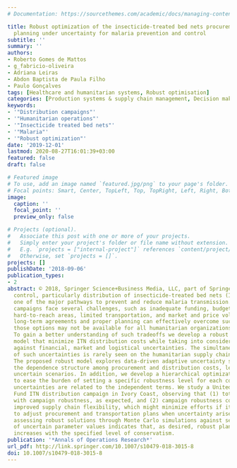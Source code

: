 ```yaml
---
# Documentation: https://sourcethemes.com/academic/docs/managing-content/

title: Robust optimization of the insecticide-treated bed nets procurement and distribution
  planning under uncertainty for malaria prevention and control
subtitle: ''
summary: ''
authors:
- Roberto Gomes de Mattos
- g_fabricio-oliveira
- Adriana Leiras
- Abdon Baptista de Paula Filho
- Paulo Gonçalves
tags: [Healthcare and humanitarian systems, Robust optimisation]
categories: [Production systems & supply chain management, Decision making under uncertainty]
keywords: 
- '"Distribution campaigns"'
- '"Humanitarian operations"'
- '"Insecticide treated bed nets"'
- '"Malaria"'
- '"Robust optimization"'
date: '2019-12-01'
lastmod: 2020-08-27T16:01:39+03:00
featured: false
draft: false

# Featured image
# To use, add an image named `featured.jpg/png` to your page's folder.
# Focal points: Smart, Center, TopLeft, Top, TopRight, Left, Right, BottomLeft, Bottom, BottomRight.
image:
  caption: ''
  focal_point: ''
  preview_only: false

# Projects (optional).
#   Associate this post with one or more of your projects.
#   Simply enter your project's folder or file name without extension.
#   E.g. `projects = ["internal-project"]` references `content/project/deep-learning/index.md`.
#   Otherwise, set `projects = []`.
projects: []
publishDate: '2018-09-06'
publication_types:
- 2
abstract: © 2018, Springer Science+Business Media, LLC, part of Springer Nature. Vector
  control, particularly distribution of insecticide-treated bed nets (ITNs), constitutes
  one of the major pathways to prevent and reduce malaria transmission. ITN distribution
  campaigns face several challenges, such as inadequate funding, budgetary constraints,
  hard-to-reach areas, limited transportation, and market and price volatility. While
  long-term agreements and proper planning can effectively overcome such challenges,
  those options may not be available for all humanitarian organizations and governments.
  To gain a better understanding of such tradeoffs we develop a robust optimization
  model that minimize ITN distribution costs while taking into consideration protection
  against financial, market and logistical uncertainties. The simultaneous account
  of such uncertainties is rarely seen on the humanitarian supply chain design literature.
  The proposed robust model explores data-driven adaptive uncertainty sets that capture
  the dependence structure among procurement and distribution costs, leading to plausible
  uncertain scenarios. In addition, we develop a hierarchical optimization approach
  to ease the burden of setting a specific robustness level for each constraint, when
  uncertainties are related to the independent terms. We study a United Nations Children's
  Fund ITN distribution campaign in Ivory Coast, observing that (1) total costs increase
  with campaign robustness, as expected, and (2) campaign robustness comprises of
  improved supply chain flexibility, which might minimize efforts if it becomes necessary
  to adjust procurement and transportation plans when uncertainty arises. In addition,
  assessing robust solutions through Monte Carlo simulations against several realizations
  of uncertain parameter values indicates that, as desired, robust plan feasibility
  increases with the specified level of conservatism.
publication: '*Annals of Operations Research*'
url_pdf: http://link.springer.com/10.1007/s10479-018-3015-8
doi: 10.1007/s10479-018-3015-8
---
```

